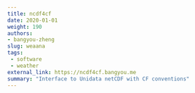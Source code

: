```yaml
---
title: ncdf4cf
date: 2020-01-01
weight: 190
authors:
- bangyou-zheng
slug: weaana
tags:
 - software
 - weather
external_link: https://ncdf4cf.bangyou.me
summary: "Interface to Unidata netCDF with CF conventions"
---
```


 